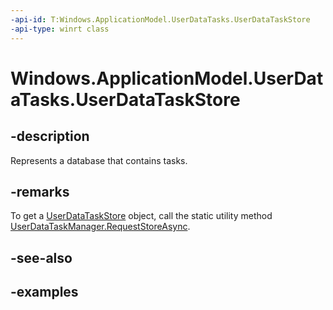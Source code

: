 ```yaml
---
-api-id: T:Windows.ApplicationModel.UserDataTasks.UserDataTaskStore
-api-type: winrt class
---
```


<!-- Class syntax.
public class UserDataTaskStore
-->

# Windows.ApplicationModel.UserDataTasks.UserDataTaskStore

## -description
Represents a database that contains tasks.

## -remarks
To get a [UserDataTaskStore](userdatataskstore.md) object, call the static utility method [UserDataTaskManager.RequestStoreAsync](userdatataskmanager_requeststoreasync_1330322877.md).

## -see-also

## -examples

